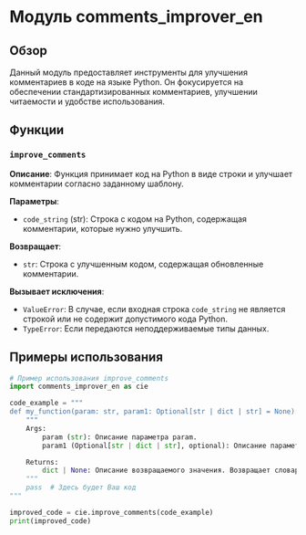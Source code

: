 # Модуль comments_improver_en

## Обзор

Данный модуль предоставляет инструменты для улучшения комментариев в коде на языке Python.  Он фокусируется на обеспечении стандартизированных комментариев, улучшении читаемости и удобстве использования.

## Функции

### `improve_comments`

**Описание**: Функция принимает код на Python в виде строки и улучшает комментарии согласно заданному шаблону.

**Параметры**:

- `code_string` (str): Строка с кодом на Python, содержащая комментарии, которые нужно улучшить.

**Возвращает**:

- `str`: Строка с улучшенным кодом, содержащая обновленные комментарии.


**Вызывает исключения**:

- `ValueError`: В случае, если входная строка `code_string` не является строкой или не содержит допустимого кода Python.
- `TypeError`: Если передаются неподдерживаемые типы данных.

## Примеры использования


```python
# Пример использования improve_comments
import comments_improver_en as cie

code_example = """
def my_function(param: str, param1: Optional[str | dict | str] = None):
    """
    Args:
        param (str): Описание параметра param.
        param1 (Optional[str | dict | str], optional): Описание параметра param1. По умолчанию None.

    Returns:
        dict | None: Описание возвращаемого значения. Возвращает словарь или None.
    """
    pass  # Здесь будет Ваш код
"""

improved_code = cie.improve_comments(code_example)
print(improved_code)
```
```